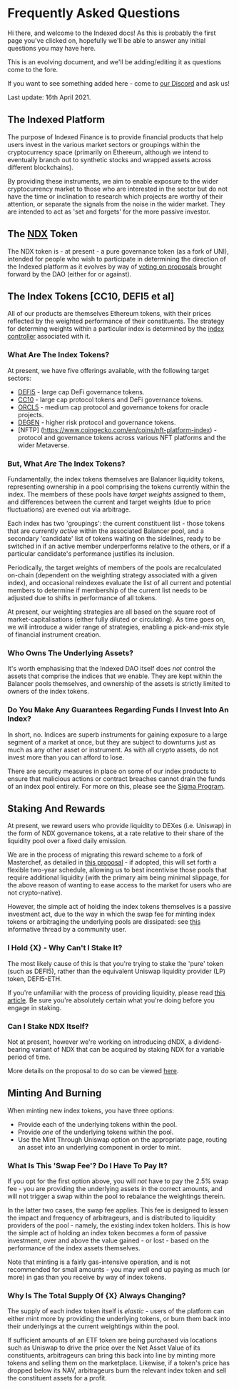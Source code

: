 # Frequently Asked Questions

Hi there, and welcome to the Indexed docs! As this is probably the first page you've clicked on, hopefully we'll be able to answer any initial questions you may have here.

This is an evolving document, and we'll be adding/editing it as questions come to the fore.

If you want to see something added here - come to [our Discord](https://discord.gg/jaeSTNPNt9) and ask us!

Last update: 16th April 2021.

## The Indexed Platform

The purpose of Indexed Finance is to provide financial products that help users invest in the various market sectors or groupings within the cryptocurrency space (primarily on Ethereum, although we intend to eventually branch out to synthetic stocks and wrapped assets across different blockchains).

By providing these instruments, we aim to enable exposure to the wider cryptocurrency market to those who are interested in the sector but do not have the time or inclination to research which projects are worthy of their attention, or separate the signals from the noise in the wider market. They are intended to act as 'set and forgets' for the more passive investor.

## The [NDX](https://www.coingecko.com/en/coins/indexed-finance) Token

The NDX token is - at present - a pure governance token (as a fork of UNI), intended for people who wish to participate in determining the direction of the Indexed platform as it evolves by way of [voting on proposals](https://www.withtally.com/governance/indexed) brought forward by the DAO (either for or against).

## The Index Tokens [CC10, DEFI5 et al]

All of our products are themselves Ethereum tokens, with their prices reflected by the weighted performance of their constituents. The strategy for determing weights within a particular index is determined by the [index controller](../protocol/index-controller.md) associated with it.

### What Are The Index Tokens?

At present, we have five offerings available, with the following target sectors:

* [DEFI5](https://www.coingecko.com/en/coins/defi-top-5-index) - large cap DeFi governance tokens.
* [CC10](https://www.coingecko.com/en/coins/cryptocurrency-top-10-index) - large cap protocol tokens and DeFi governance tokens.
* [ORCL5](https://www.coingecko.com/en/coins/oracle-top-5-index) - medium cap protocol and governance tokens for oracle projects.
* [DEGEN](https://www.coingecko.com/en/coins/degen-index) - higher risk protocol and governance tokens.
* [NFTP] (https://www.coingecko.com/en/coins/nft-platform-index) - protocol and governance tokens across various NFT platforms and the wider Metaverse.

### But, What _Are_ The Index Tokens?

Fundamentally, the index tokens themselves are Balancer liquidity tokens, representing ownership in a pool comprising the tokens currently within the index. The members of these pools have _target weights_ assigned to them, and differences between the current and target weights (due to price fluctuations) are evened out via arbitrage.

Each index has two 'groupings': the current constituent list - those tokens that are currently _active_ within the associated Balancer pool, and a secondary 'candidate' list of tokens waiting on the sidelines, ready to be switched in if an active member underperforms relative to the others, or if a particular candidate's performance justifies its inclusion.

Periodically, the target weights of members of the pools are recalculated on-chain (dependent on the weighting strategy associated with a given index), and occasional reindexes evaluate the list of all current and potential members to determine if membership of the current list needs to be adjusted due to shifts in performance of all tokens.

At present, our weighting strategies are all based on the square root of market-capitalisations (either fully diluted or circulating). As time goes on, we will introduce a wider range of strategies, enabling a pick-and-mix style of financial instrument creation.

### Who Owns The Underlying Assets?

It's worth emphasising that the Indexed DAO itself does *not* control the assets that comprise the indices that we enable. They are kept within the Balancer pools themselves, and ownership of the assets is strictly limited to owners of the index tokens.

### Do You Make Any Guarantees Regarding Funds I Invest Into An Index?

In short, no. Indices are superb instruments for gaining exposure to a large segment of a market at once, but they are subject to downturns just as much as any other asset or instrument. As with all crypto assets, do not invest more than you can afford to lose.

There are security measures in place on some of our index products to ensure that malicious actions or contract breaches cannot drain the funds of an index pool entirely. For more on this, please see the [Sigma Program](sigma.md).

## Staking And Rewards

At present, we reward users who provide liquidity to DEXes (i.e. Uniswap) in the form of NDX governance tokens, at a rate relative to their share of the liquidity pool over a fixed daily emission.

We are in the process of migrating this reward scheme to a fork of Masterchef, as detailed in [this proposal](https://forum.indexed.finance/t/proposal-dynamic-reward-emission-schedule/510) - if adopted, this will set forth a flexible two-year schedule, allowing us to best incentivise those pools that require additional liquidity (with the primary aim being minimal slippage, for the above reason of wanting to ease access to the market for users who are not crypto-native).

However, the simple act of holding the index tokens themselves is a passive investment act, due to the way in which the swap fee for minting index tokens or arbitraging the underlying pools are dissipated: see [this](https://twitter.com/need3lives/status/1369358000763371522) informative thread by a community user.

### I Hold {X} - Why Can't I Stake It?

The most likely cause of this is that you're trying to stake the 'pure' token (such as DEFI5), rather than the equivalent Uniswap liquidity provider (LP) token, DEFI5-ETH.

If you're unfamiliar with the process of providing liquidity, please read [this article](https://defiprime.com/uniswap-liquidity-pools). Be sure you're absolutely certain what you're doing before you engage in staking.

### Can I Stake NDX Itself?

Not at present, however we're working on introducing dNDX, a dividend-bearing variant of NDX that can be acquired by staking NDX for a variable period of time.

More details on the proposal to do so can be viewed [here](https://forum.indexed.finance/t/create-dndx-a-dividends-token-for-indexed-fee-revenue/610).

## Minting And Burning

When minting new index tokens, you have three options:

* Provide each of the underlying tokens within the pool.
* Provide _one_ of the underlying tokens within the pool.
* Use the Mint Through Uniswap option on the appropriate page, routing an asset into an underlying component in order to mint.

### What Is This 'Swap Fee'? Do I Have To Pay It?

If you opt for the first option above, you will _not_ have to pay the 2.5% swap fee - you are providing the underlying assets in the correct amounts, and will not trigger a swap within the pool to rebalance the weightings therein.

In the latter two cases, the swap fee applies. This fee is designed to lessen the impact and frequency of arbitrageurs, and is distributed to liquidity providers of the pool - namely, the existing index token holders. This is how the simple act of holding an index token becomes a form of passive investment, over and above the value gained - or lost - based on the performance of the index assets themselves.

Note that minting is a fairly gas-intensive operation, and is not recommended for small amounts - you may well end up paying as much (or more) in gas than you receive by way of index tokens.

### Why Is The Total Supply Of {X} Always Changing?

The supply of each index token itself is _elastic_ - users of the platform can either mint more by providing the underlying tokens, or burn them back into their underlyings at the current weightings within the pool.

If sufficient amounts of an ETF token are being purchased via locations such as Uniswap to drive the price over the Net Asset Value of its constituents, arbitrageurs can bring this back into line by minting more tokens and selling them on the marketplace. Likewise, if a token's price has dropped below its NAV, arbitrageurs burn the relevant index token and sell the constituent assets for a profit.
